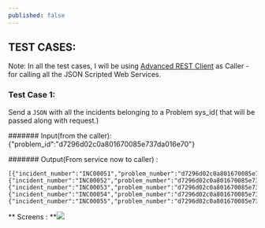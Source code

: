 ```yaml
---
published: false
---
```


## TEST CASES:

Note: In all the test cases, I will be using [Advanced REST Client](https://chrome.google.com/webstore/detail/advanced-rest-client/hgmloofddffdnphfgcellkdfbfbjeloo) as Caller - for calling all the JSON Scripted Web Services.

### Test Case 1: 

Send a `JSON` with all the incidents belonging to a Problem sys_id( that will be passed along with request.)

####### Input(from the caller): {"problem_id":"d7296d02c0a801670085e737da016e70"}

####### Output(From service now to caller) : 
```
[{"incident_number":"INC00051","problem_number":"d7296d02c0a801670085e737da016e70"},{"incident_number":"INC00052","problem_number":"d7296d02c0a801670085e737da016e70"},{"incident_number":"INC00053","problem_number":"d7296d02c0a801670085e737da016e70"},{"incident_number":"INC00054","problem_number":"d7296d02c0a801670085e737da016e70"},{"incident_number":"INC00055","problem_number":"d7296d02c0a801670085e737da016e70"}]
```

** Screens : **![](/http://servicenowdiary.com/wp-content/uploads/2013/07/TestCase1.png)


